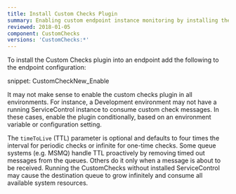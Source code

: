 ```yaml
---
title: Install Custom Checks Plugin
summary: Enabling custom endpoint instance monitoring by installing the Custom Checks plugin
reviewed: 2018-01-05
component: CustomChecks
versions: 'CustomChecks:*'
---
```


To install the Custom Checks plugin into an endpoint add the following to the endpoint configuration:

snippet: CustomCheckNew_Enable

It may not make sense to enable the custom checks plugin in all environments. For instance, a Development environment may not have a running ServiceControl instance to consume custom check messages. In these cases, enable the plugin conditionally, based on an environment variable or configuration setting.

The `timeToLive` (TTL) parameter is optional and defaults to four times the interval for periodic checks or infinite for one-time checks. Some queue systems (e.g. MSMQ) handle TTL proactively by removing timed out messages from the queues. Others do it only when a message is about to be received. Running the CustomChecks without installed ServiceControl may cause the destination queue to grow infinitely and consume all available system resources.
